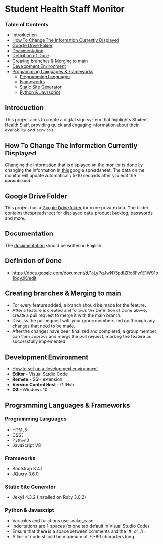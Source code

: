 # Student Health Staff Monitor

### Table of Contents
+ [Introduction](README.md#introduction)
+ [How To Change The Information Currently Displayed](README.md#how-to-change-the-information-currently-displayed)
+ [Google Drive Folder](README.md#introduction)
+ [Documentation](README.md#Documentation)
+ [Definition of Done](README.md#definition-of-done)
+ [Creating branches & Merging to main](README.md#creating-branches--merging-to-main)
+ [Development Environment](README.md#development-environment)
+ [Programming Languages & Frameworks](README.md#Programming-Languages-&-Frameworks)
  + [Programming Languages](README.md#programming-languages)
  + [Frameworks](README.md#frameworks)
  + [Static Site Generator](README.md#static-site-generator)
  + [Python & Javascript](README.md#python--javascript)

## Introduction

This project aims to create a digital sign system that highlights Student Health Staff, providing quick and engaging information about their availability and services.

## How To Change The Information Currently Displayed
Changing the information that is displayed on the monitor is done by changing the information in [this](https://docs.google.com/spreadsheets/d/1qY1KYAY-AjFh2DWsjiVwOVj2qqJ29kpSs_YaBHi-TEs) google spreadsheet. The data on the monitor will update automatically 5-10 seconds after you edit the spreadsheet.

## Google Drive Folder
This project has a [Google Drive folder](https://drive.google.com/drive/folders/1PE9KzvEw8aPh5E4z1SYBZf03GJ8k5gWZ) for more private data. The folder contains thespreadsheet for displayed data, product backlog, passwords and more.

## Documentation
The [documentation](documentation.md) should be written in English

## Definition of Done
+ https://docs.google.com/document/d/1oLyPqJwN76pdIZRc8FyYE1W91b1bqy2K/edit

## Creating branches & Merging to main
+ For every feature added, a branch should be made for the feature.
+ After a feature is created and follows the Definition of Done above, create a pull request to merge it with the main branch.
+ Discuss the pull request with your group members and go through any changes that need to be made.
+ After the changes have been finalized and completed, a group member can then approve and merge the pull request, marking the feature as successfully implemented. 

## Development Environment
+ [How to set up a development environment](documentation.md#set-up-development-environment)
+ **Editor** - Visual Studio Code
+ **Remote** - SSH extension
+ **Version Control Host** - GitHub
+ **OS** - Windows 10

## Programming Languages & Frameworks

### Programming Languages
+ HTML5
+ CSS3
+ Python3
+ JavaScript V8

### Frameworks
+ Bootstrap 3.4.1
+ JQuery 3.6.0

### Static Site Generator
+ Jekyll 4.3.2 (Installed on Ruby 3.0.2)


### Python & Javascript
+ Variables and functions use snake_case
+ Indentations are 4 spaces (or one tab default in Visual Studio Code)
+ Ensure that there is a space between comments and the '#' or '//'.
+ A line of code should be maximum of 70-80 characters long.